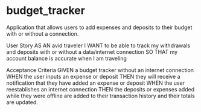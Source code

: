 # budget_tracker




Application that allows users to add expenses and deposits to their budget with or without a connection.






User Story
AS AN avid traveler I WANT to be able to track my withdrawals and deposits with or without a data/internet connection SO THAT my account balance is accurate when I am traveling






Acceptance Criteria
GIVEN a budget tracker without an internet connection
WHEN the user inputs an expense or deposit
THEN they will receive a notification that they have added an expense or deposit
WHEN the user reestablishes an internet connection
THEN the deposits or expenses added while they were offline are added to their transaction history and their totals are updated.
